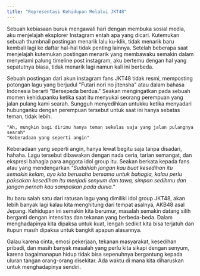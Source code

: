 ```yaml
---
title: "Representasi Kehidupan Melalui JKT48"
---
```


­Sebuah kebiasaan buruk mengawali hari dengan membuka sosial media, aku menjelajah eksplorer Instagram entah apa yang dicari. Kutemukan sebuah thumbnail postingan menarik lalu ku-klik, tidak menarik baru kembali lagi ke daftar hal-hal tidak penting lainnya. Setelah beberapa saat menjelajah kutemukan postingan menarik yang membawaku semakin dalam menyelami palung timeline post instagram, aku bertemu dengan hal yang sepatutnya biasa, tidak menarik lagi namun kali ini berbeda.  

Sebuah postingan dari akun instagram fans JKT48 tidak resmi, memposting potongan lagu yang berjudul "Futari nori no jitensha" atau dalam bahasa Indonesia berarti "Bersepeda berdua." Seakan mengingatkan pada sebuah momen kehidupanku ketika saat itu menyukai seorang perempuan yang jalan pulang kami searah. Sungguh menyedihkan untukku ketika menyadari hubunganku dengan perempuan tersebut untuk saat ini hanya sebatas teman, tidak lebih.  

    "Ah, mungkin bagi dirimu hanya teman sekelas saja yang jalan pulangnya searah"
    "Keberadaan yang seperti angin"

Keberadaan yang seperti angin, hanya lewat begitu saja tanpa disadari, hahaha. Lagu tersebut dibawakan dengan nada ceria, tarian semangat, dan ekspresi bahagia para anggota idol group itu. Seakan berkata kepada fans atau yang mendengarkan _"Sudahlah jangan kau buat kesedihan itu semakin kelam, ayo kita berusaha bersama untuk bahagia, kalau perlu paksakan kesedihan itu menjadi senyum dan tawa, simpan sedihmu dan jangan pernah kau sampaikan pada dunia."_  

Itu baru salah satu dari ratusan lagu yang dimiliki idol group JKT48, akan lebih banyak lagi kalau kita menghitung dari tempat asalnya, AKB48 asal Jepang. Kehidupan ini semakin kita berumur, masalah semakin datang silih berganti dengan intensitas dan tekanan yang berbeda-beda. Dalam menghadapinya kita dipaksa untuk kuat, lengah sedikit kita bisa terjatuh dan itupun masih dipaksa untuk bangkit apapun alasannya.  

Galau karena cinta, emosi pekerjaan, tekanan masyarakat, kesedihan pribadi, dan masih banyak masalah yang perlu kita sikapi dengan senyum, karena bagaimanapun hidup tidak bisa sepenuhnya bergantung kepada uluran tangan orang-orang disekitar. Ada waktu di mana kita diharuskan untuk menghadapinya sendiri.  